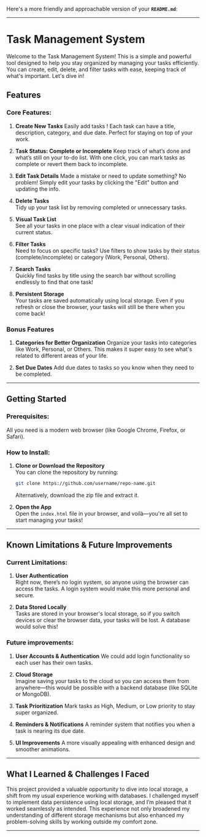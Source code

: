 Here's a more friendly and approachable version of your **`README.md`**:

---

# Task Management System 

Welcome to the Task Management System! This is a simple and powerful tool designed to help you stay organized by managing your tasks efficiently. You can create, edit, delete, and filter tasks with ease, keeping track of what's important. Let's dive in!

##  Features

### Core Features:
1. **Create New Tasks** 
   Easily add tasks ! Each task can have a title, description, category, and due date. Perfect for staying on top of your work.
   
2. **Task Status: Complete or Incomplete** 
   Keep track of what’s done and what’s still on your to-do list. With one click, you can mark tasks as complete or revert them back to incomplete.

3. **Edit Task Details** 
   Made a mistake or need to update something? No problem! Simply edit your tasks by clicking the "Edit" button and updating the info.

4. **Delete Tasks**  
   Tidy up your task list by removing completed or unnecessary tasks.

5. **Visual Task List**  
   See all your tasks in one place with a clear visual indication of their current status.

6. **Filter Tasks**   
   Need to focus on specific tasks? Use filters to show tasks by their status (complete/incomplete) or category (Work, Personal, Others).

7. **Search Tasks**  
   Quickly find tasks by title using the search bar without scrolling endlessly to find that one task!

8. **Persistent Storage**  
   Your tasks are saved automatically using local storage. Even if you refresh or close the browser, your tasks will still be there when you come back!

### Bonus Features
1. **Categories for Better Organization** 
   Organize your tasks into categories like Work, Personal, or Others. This makes it super easy to see what's related to different areas of your life.

2. **Set Due Dates** 
    Add due dates to tasks so you know when they need to be completed.

---

##  Getting Started

### Prerequisites:
All you need is a modern web browser (like Google Chrome, Firefox, or Safari). 

### How to Install:
1. **Clone or Download the Repository**  
   You can clone the repository by running:
   ```bash
   git clone https://github.com/username/repo-name.git
   ```
   Alternatively, download the zip file and extract it.

2. **Open the App**  
   Open the `index.html` file in your browser, and voilà—you're all set to start managing your tasks!

---

##  Known Limitations & Future Improvements

### Current Limitations:
1. **User Authentication**  
   Right now, there’s no login system, so anyone using the browser can access the tasks. A login system would make this more personal and secure.

2. **Data Stored Locally**  
   Tasks are stored in your browser's local storage, so if you switch devices or clear the browser data, your tasks will be lost. A database would solve this!

### Future improvements:
1. **User Accounts & Authentication** 
   We could add login functionality so each user has their own tasks.

2. **Cloud Storage**  
   Imagine saving your tasks to the cloud so you can access them from anywhere—this would be possible with a backend database (like SQLite or MongoDB).

3. **Task Prioritization** 
   Mark tasks as High, Medium, or Low priority to stay super organized.

4. **Reminders & Notifications** 
   A reminder system that notifies you when a task is nearing its due date.

5. **UI Improvements** 
  A more visually appealing with enhanced design and smoother animations.

---

##  What I Learned & Challenges I Faced

This project provided a valuable opportunity to dive into local storage, a shift from my usual experience working with databases. I challenged myself to implement data persistence using local storage, and I’m pleased that it worked seamlessly as intended. This experience not only broadened my understanding of different storage mechanisms but also enhanced my problem-solving skills by working outside my comfort zone.
 
---

